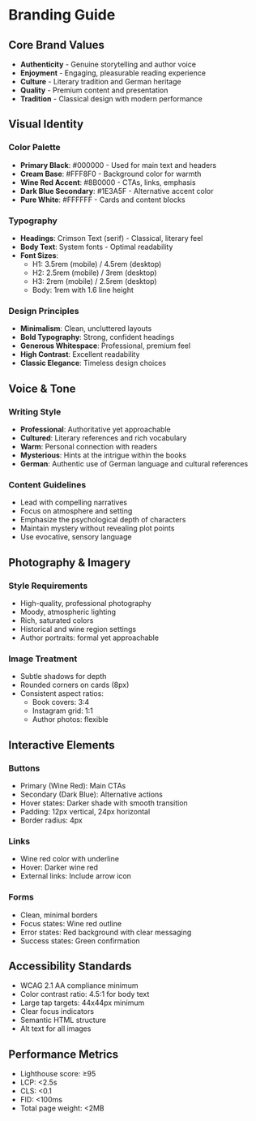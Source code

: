 # Branding Guide

## Core Brand Values
- **Authenticity** - Genuine storytelling and author voice
- **Enjoyment** - Engaging, pleasurable reading experience
- **Culture** - Literary tradition and German heritage
- **Quality** - Premium content and presentation
- **Tradition** - Classical design with modern performance

## Visual Identity

### Color Palette
- **Primary Black**: #000000 - Used for main text and headers
- **Cream Base**: #FFF8F0 - Background color for warmth
- **Wine Red Accent**: #8B0000 - CTAs, links, emphasis
- **Dark Blue Secondary**: #1E3A5F - Alternative accent color
- **Pure White**: #FFFFFF - Cards and content blocks

### Typography
- **Headings**: Crimson Text (serif) - Classical, literary feel
- **Body Text**: System fonts - Optimal readability
- **Font Sizes**:
  - H1: 3.5rem (mobile) / 4.5rem (desktop)
  - H2: 2.5rem (mobile) / 3rem (desktop)
  - H3: 2rem (mobile) / 2.5rem (desktop)
  - Body: 1rem with 1.6 line height

### Design Principles
- **Minimalism**: Clean, uncluttered layouts
- **Bold Typography**: Strong, confident headings
- **Generous Whitespace**: Professional, premium feel
- **High Contrast**: Excellent readability
- **Classic Elegance**: Timeless design choices

## Voice & Tone

### Writing Style
- **Professional**: Authoritative yet approachable
- **Cultured**: Literary references and rich vocabulary
- **Warm**: Personal connection with readers
- **Mysterious**: Hints at the intrigue within the books
- **German**: Authentic use of German language and cultural references

### Content Guidelines
- Lead with compelling narratives
- Focus on atmosphere and setting
- Emphasize the psychological depth of characters
- Maintain mystery without revealing plot points
- Use evocative, sensory language

## Photography & Imagery

### Style Requirements
- High-quality, professional photography
- Moody, atmospheric lighting
- Rich, saturated colors
- Historical and wine region settings
- Author portraits: formal yet approachable

### Image Treatment
- Subtle shadows for depth
- Rounded corners on cards (8px)
- Consistent aspect ratios:
  - Book covers: 3:4
  - Instagram grid: 1:1
  - Author photos: flexible

## Interactive Elements

### Buttons
- Primary (Wine Red): Main CTAs
- Secondary (Dark Blue): Alternative actions
- Hover states: Darker shade with smooth transition
- Padding: 12px vertical, 24px horizontal
- Border radius: 4px

### Links
- Wine red color with underline
- Hover: Darker wine red
- External links: Include arrow icon

### Forms
- Clean, minimal borders
- Focus states: Wine red outline
- Error states: Red background with clear messaging
- Success states: Green confirmation

## Accessibility Standards
- WCAG 2.1 AA compliance minimum
- Color contrast ratio: 4.5:1 for body text
- Large tap targets: 44x44px minimum
- Clear focus indicators
- Semantic HTML structure
- Alt text for all images

## Performance Metrics
- Lighthouse score: ≥95
- LCP: <2.5s
- CLS: <0.1
- FID: <100ms
- Total page weight: <2MB